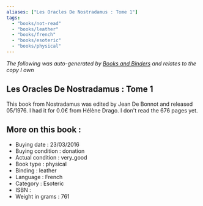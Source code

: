 ```yaml
---
aliases: ["Les Oracles De Nostradamus : Tome 1"] 
tags: 
  - "books/not-read" 
  - "books/leather" 
  - "books/french"
  - "books/esoteric"
  - "books/physical"
---
```


_The following was auto-generated by [Books and Binders](Books%20and%20Binders.md) and relates to the copy I own_
## Les Oracles De Nostradamus : Tome 1
This book from Nostradamus was edited by Jean De Bonnot and released 05/1976. I had it for 0.0€ from Hélène Drago. I don't read the 676 pages yet.

## More on this book :
- Buying date : 23/03/2016
- Buying condition : donation
- Actual condition : very_good
- Book type : physical
- Binding : leather
- Language : French
- Category : Esoteric
- ISBN : 
- Weight in grams : 761
